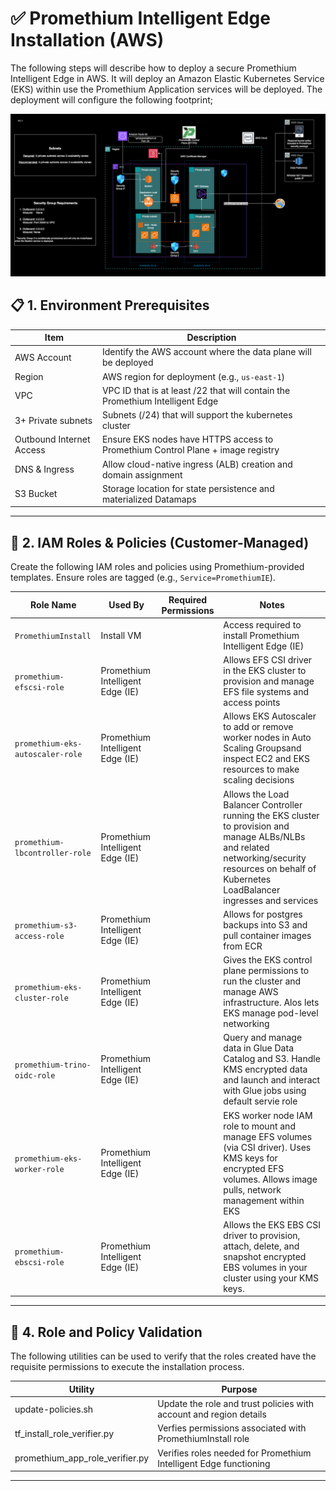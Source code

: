 # ✅ Promethium Intelligent Edge Installation (AWS)

The following steps will describe how to deploy a secure Promethium Intelligent Edge in AWS. It will deploy an Amazon Elastic Kubernetes Service (EKS) within use the Promethium Application services will be deployed. The deployment will configure the following footprint;

![Promethium Intelligent Edge (AWS)](../images/AWS_IE.png)

## 📋 1. Environment Prerequisites

| Item                    | Description                                                                 |
|-------------------------|-----------------------------------------------------------------------------|
| AWS Account             | Identify the AWS account where the data plane will be deployed              |
| Region                  | AWS region for deployment (e.g., `us-east-1`)                       |
| VPC                     | VPC ID that is at least /22 that will contain the Promethium Intelligent Edge |
| 3+ Private subnets      | Subnets (/24) that will support the kubernetes cluster |
| Outbound Internet Access| Ensure EKS nodes have HTTPS access to Promethium Control Plane + image registry |
| DNS & Ingress           | Allow cloud-native ingress (ALB) creation and domain assignment         |
| S3 Bucket               | Storage location for state persistence and materialized Datamaps |

---

## 🔐 2. IAM Roles & Policies (Customer-Managed)

Create the following IAM roles and policies using Promethium-provided templates. Ensure roles are tagged (e.g., `Service=PromethiumIE`).

| Role Name             | Used By                    | Required Permissions                          | Notes                                  |
|-----------------------|-----------------------------|-----------------------------------------------|----------------------------------------|
| `PromethiumInstall`   | Install VM                  |                                               | Access required to install Promethium Intelligent Edge (IE)|
| `promethium-efscsi-role` | Promethium Intelligent Edge (IE) |                                       | Allows EFS CSI driver in the EKS cluster to provision and manage EFS file systems and access points
| `promethium-eks-autoscaler-role` | Promethium Intelligent Edge (IE) | | Allows EKS Autoscaler to add or remove worker nodes in Auto Scaling Groupsand inspect EC2 and EKS resources to make scaling decisions |
| `promethium-lbcontroller-role` | Promethium Intelligent Edge (IE) | | Allows the Load Balancer Controller running the EKS cluster to provision and manage ALBs/NLBs and related networking/security resources on behalf of Kubernetes LoadBalancer ingresses and services |
| `promethium-s3-access-role` | Promethium Intelligent Edge (IE) | | Allows for postgres backups into S3 and pull container images from ECR |
| `promethium-eks-cluster-role` | Promethium Intelligent Edge (IE) | | Gives the EKS control plane permissions to run the cluster and manage AWS infrastructure. Alos lets EKS manage pod-level networking |
| `promethium-trino-oidc-role` | Promethium Intelligent Edge (IE) | | Query and manage data in Glue Data Catalog and S3. Handle KMS encrypted data and launch and interact with Glue jobs using default servie role |
| `promethium-eks-worker-role` | Promethium Intelligent Edge (IE) | | EKS worker node IAM role to mount and manage EFS volumes (via CSI driver). Uses KMS keys for encrypted EFS volumes. Allows image pulls, network management within EKS|
| `promethium-ebscsi-role` | Promethium Intelligent Edge (IE) | | Allows the EKS EBS CSI driver to provision, attach, delete, and snapshot encrypted EBS volumes in your cluster using your KMS keys. |

---

## 🧪 4. Role and Policy Validation

The following utilities can be used to verify that the roles created have the requisite permissions to execute the installation process.

| Utility                                           | Purpose         |
|------------------------------------------------|---------------|
| update-policies.sh        | Update the role and trust policies with account and region details         |
| tf_install_role_verifier.py    | Verfies permissions associated with PromethiumInstall role                 |
| promethium_app_role_verifier.py | Verifies roles needed for Promethium Intelligent Edge functioning         |
---
